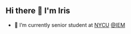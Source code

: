 ## Hi there 👋 I'm Iris

- 🌱 I’m currently senior student at [NYCU](https://www.nycu.edu.tw/nycu/ch/index) [@IEM](https://iem.nycu.edu.tw/en/about-us/nctu-iem/)

<!--
**iriszzzz/iriszzzz** is a ✨ _special_ ✨ repository because its `README.md` (this file) appears on your GitHub profile.

Here are some ideas to get you started:

- 🌱 I’m currently senior student at [NTHU ISA](https://isa.site.nthu.edu.tw) [@NLPLab](http://www.nlplab.cc)

- 📄 Check out about my experiences : [Chinese Resume](https://docs.google.com/document/d/1_pO1MJMC2__iarKsbvPb7G_iJeS3CJojkonQelAuQrI/edit?usp=sharing) / [English Resume](https://docs.google.com/document/d/1sF_a3PMl_xfzvFeefmizUUD6As6yYLmRStVQRnXXhlo/edit?usp=sharing)

- 👨‍💻 Some of my projects are available on [my github page](https://github.com/imyungchu?tab=repositories)

- 📝 I seldom write articles on [my website](https://imyungchu.github.io/)

- 💬 Ask me about **how to engage in interdisciplinary learning**

- 📫 How to reach me : **yungchu@gapp.nthu.edu.tw**

- ⚡ Fun fact: **I love yoga🧘‍♀️**.

- 🔭 I’m currently working on ...
- 🌱 I’m currently learning ...
- 👯 I’m looking to collaborate on ...
- 🤔 I’m looking for help with ...
- 💬 Ask me about ...
- 📫 How to reach me: ...
- 😄 Pronouns: ...
- ⚡ Fun fact: ...
-->

